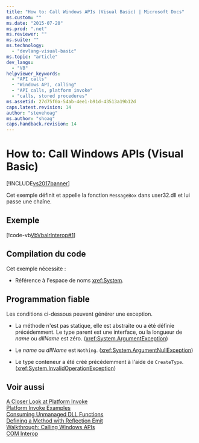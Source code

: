 ```yaml
---
title: "How to: Call Windows APIs (Visual Basic) | Microsoft Docs"
ms.custom: ""
ms.date: "2015-07-20"
ms.prod: ".net"
ms.reviewer: ""
ms.suite: ""
ms.technology: 
  - "devlang-visual-basic"
ms.topic: "article"
dev_langs: 
  - "VB"
helpviewer_keywords: 
  - "API calls"
  - "Windows API, calling"
  - "API calls, platform invoke"
  - "calls, stored procedures"
ms.assetid: 27d75f0a-54ab-4ee1-b91d-43513a19b12d
caps.latest.revision: 14
author: "stevehoag"
ms.author: "shoag"
caps.handback.revision: 14
---
```

# How to: Call Windows APIs (Visual Basic)
[!INCLUDE[vs2017banner](../../../visual-basic/includes/vs2017banner.md)]

Cet exemple définit et appelle la fonction `MessageBox` dans user32.dll et lui passe une chaîne.  
  
## Exemple  
 [!code-vb[VbVbalrInterop#1](../../../visual-basic/programming-guide/com-interop/codesnippet/visualbasic/vbvbalrinterop/Class1.vb#1)]  
  
## Compilation du code  
 Cet exemple nécessite :  
  
-   Référence à l'espace de noms <xref:System>.  
  
## Programmation fiable  
 Les conditions ci\-dessous peuvent générer une exception.  
  
-   La méthode n'est pas statique, elle est abstraite ou a été définie précédemment.  Le type parent est une interface, ou la longueur de *name* ou *dllName* est zéro.  \(<xref:System.ArgumentException>\)  
  
-   Le *name* ou *dllName* est `Nothing`.  \(<xref:System.ArgumentNullException>\)  
  
-   Le type conteneur a été créé précédemment à l'aide de `CreateType`.  \(<xref:System.InvalidOperationException>\)  
  
## Voir aussi  
 [A Closer Look at Platform Invoke](http://msdn.microsoft.com/fr-fr/ba9dd55b-2eaa-45cd-8afd-75cb8d64d243)   
 [Platform Invoke Examples](../Topic/Platform%20Invoke%20Examples.md)   
 [Consuming Unmanaged DLL Functions](../Topic/Consuming%20Unmanaged%20DLL%20Functions.md)   
 [Defining a Method with Reflection Emit](http://msdn.microsoft.com/fr-fr/84fd3bf6-628f-41aa-83d9-b990cf926e81)   
 [Walkthrough: Calling Windows APIs](../../../visual-basic/programming-guide/com-interop/walkthrough-calling-windows-apis.md)   
 [COM Interop](../../../visual-basic/programming-guide/com-interop/index.md)